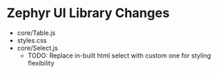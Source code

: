 # Zephyr UI Library Changes 
* core/Table.js
* styles.css
* core/Select.js
  * TODO: Replace in-built html select with custom one
    for styling flexibility